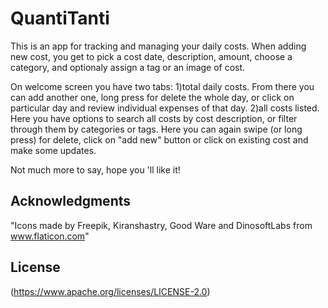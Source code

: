 # QuantiTanti
This is an app for tracking and managing your daily costs. When adding new cost, you get to pick a cost date, description, amount, choose a category, and optionaly assign a tag or an image of cost.

On welcome screen you have two tabs: 
  1)total daily costs. From there you can add another one, long press for delete the whole day, or click on particular
day and review individual expenses of that day.
  2)all costs listed. Here you have options to search all costs by cost description, or filter through them by categories or tags. Here you can again swipe (or long press) for delete, click on "add new" button or click on existing cost and make some updates.

Not much more to say, hope you 'll like it!

## Acknowledgments
"Icons made by Freepik, Kiranshastry, Good Ware and DinosoftLabs from www.flaticon.com"

## License
(https://www.apache.org/licenses/LICENSE-2.0)
